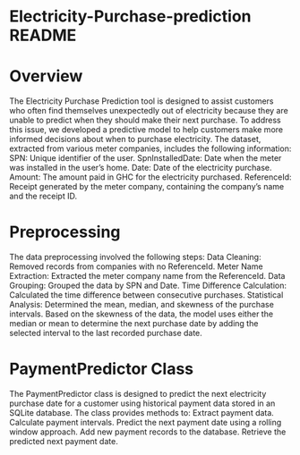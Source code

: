 # Electricity-Purchase-prediction README

# Overview

The Electricity Purchase Prediction tool is designed to assist customers who often find themselves unexpectedly out of electricity because they are unable to predict when they should make their next purchase. To address this issue, we developed a predictive model to help customers make more informed decisions about when to purchase electricity.
The dataset, extracted from various meter companies, includes the following information:
SPN: Unique identifier of the user.
SpnInstalledDate: Date when the meter was installed in the user’s home.
Date: Date of the electricity purchase.
Amount: The amount paid in GHC for the electricity purchased.
ReferenceId: Receipt generated by the meter company, containing the company’s name and the receipt ID.

# Preprocessing
The data preprocessing involved the following steps:
Data Cleaning: Removed records from companies with no ReferenceId.
Meter Name Extraction: Extracted the meter company name from the ReferenceId.
Data Grouping: Grouped the data by SPN and Date.
Time Difference Calculation: Calculated the time difference between consecutive purchases.
Statistical Analysis: Determined the mean, median, and skewness of the purchase intervals.
Based on the skewness of the data, the model uses either the median or mean to determine the next purchase date by adding the selected interval to the last recorded purchase date.

# PaymentPredictor Class
The PaymentPredictor class is designed to predict the next electricity purchase date for a customer using historical payment data stored in an SQLite database. The class provides methods to:
Extract payment data.
Calculate payment intervals.
Predict the next payment date using a rolling window approach.
Add new payment records to the database.
Retrieve the predicted next payment date.
